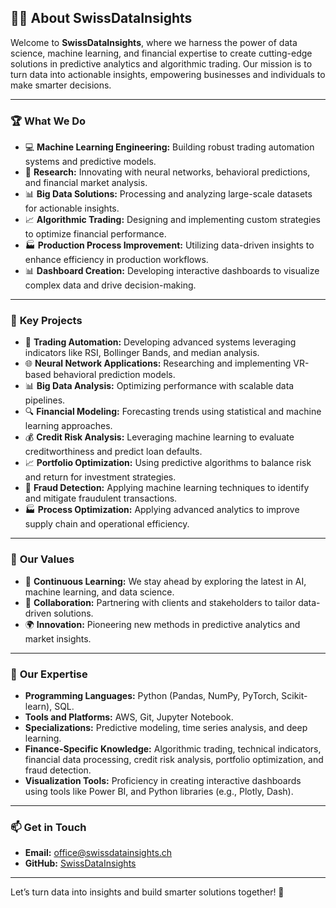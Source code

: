 ## 👨‍💻 About SwissDataInsights

Welcome to **SwissDataInsights**, where we harness the power of data science, machine learning, and financial expertise to create cutting-edge solutions in predictive analytics and algorithmic trading. Our mission is to turn data into actionable insights, empowering businesses and individuals to make smarter decisions.

---

### 🏆 **What We Do**

- 💻 **Machine Learning Engineering:** Building robust trading automation systems and predictive models.
- 🔬 **Research:** Innovating with neural networks, behavioral predictions, and financial market analysis.
- 📊 **Big Data Solutions:** Processing and analyzing large-scale datasets for actionable insights.
- 📈 **Algorithmic Trading:** Designing and implementing custom strategies to optimize financial performance.
- 🏭 **Production Process Improvement:** Utilizing data-driven insights to enhance efficiency in production workflows.
- 📊 **Dashboard Creation:** Developing interactive dashboards to visualize complex data and drive decision-making.

---

### 🔬 **Key Projects**

- 🚀 **Trading Automation:** Developing advanced systems leveraging indicators like RSI, Bollinger Bands, and median analysis.
- 🌐 **Neural Network Applications:** Researching and implementing VR-based behavioral prediction models.
- 📊 **Big Data Analysis:** Optimizing performance with scalable data pipelines.
- 🔍 **Financial Modeling:** Forecasting trends using statistical and machine learning approaches.
- 💰 **Credit Risk Analysis:** Leveraging machine learning to evaluate creditworthiness and predict loan defaults.
- 📈 **Portfolio Optimization:** Using predictive algorithms to balance risk and return for investment strategies.
- 🏦 **Fraud Detection:** Applying machine learning techniques to identify and mitigate fraudulent transactions.
- 🏭 **Process Optimization:** Applying advanced analytics to improve supply chain and operational efficiency.

---

### 🌱 **Our Values**

- 📖 **Continuous Learning:** We stay ahead by exploring the latest in AI, machine learning, and data science.
- 🤝 **Collaboration:** Partnering with clients and stakeholders to tailor data-driven solutions.
- 🌍 **Innovation:** Pioneering new methods in predictive analytics and market insights.

---

### 🎯 **Our Expertise**

- **Programming Languages:** Python (Pandas, NumPy, PyTorch, Scikit-learn), SQL.
- **Tools and Platforms:** AWS, Git, Jupyter Notebook.
- **Specializations:** Predictive modeling, time series analysis, and deep learning.
- **Finance-Specific Knowledge:** Algorithmic trading, technical indicators, financial data processing, credit risk analysis, portfolio optimization, and fraud detection.
- **Visualization Tools:** Proficiency in creating interactive dashboards using tools like Power BI, and Python libraries (e.g., Plotly, Dash).

---

### 📫 **Get in Touch**

- **Email:** [office@swissdatainsights.ch](mailto:office@swissdatainsights.ch)
- **GitHub:** [SwissDataInsights](https://github.com/SwissDataInsights)

---

Let’s turn data into insights and build smarter solutions together! 🚀
